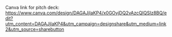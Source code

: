 Canva link for pitch deck: https://www.canva.com/design/DAGAJjlaKP4/x0GOvjDQ2vAzcQIQSIz8BQ/edit?utm_content=DAGAJjlaKP4&utm_campaign=designshare&utm_medium=link2&utm_source=sharebutton 
